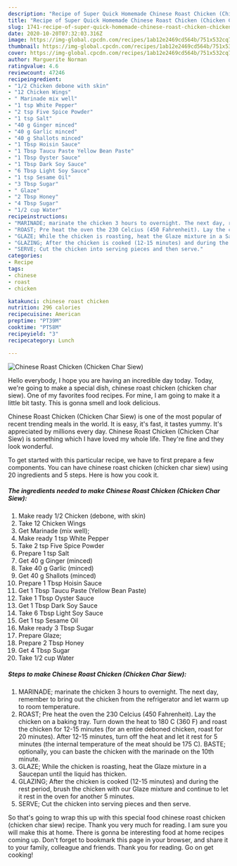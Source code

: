 ```yaml
---
description: "Recipe of Super Quick Homemade Chinese Roast Chicken (Chicken Char Siew)"
title: "Recipe of Super Quick Homemade Chinese Roast Chicken (Chicken Char Siew)"
slug: 1741-recipe-of-super-quick-homemade-chinese-roast-chicken-chicken-char-siew
date: 2020-10-20T07:32:03.316Z
image: https://img-global.cpcdn.com/recipes/1ab12e2469cd564b/751x532cq70/chinese-roast-chicken-chicken-char-siew-recipe-main-photo.jpg
thumbnail: https://img-global.cpcdn.com/recipes/1ab12e2469cd564b/751x532cq70/chinese-roast-chicken-chicken-char-siew-recipe-main-photo.jpg
cover: https://img-global.cpcdn.com/recipes/1ab12e2469cd564b/751x532cq70/chinese-roast-chicken-chicken-char-siew-recipe-main-photo.jpg
author: Marguerite Norman
ratingvalue: 4.6
reviewcount: 47246
recipeingredient:
- "1/2 Chicken debone with skin"
- "12 Chicken Wings"
- " Marinade mix well"
- "1 tsp White Pepper"
- "2 tsp Five Spice Powder"
- "1 tsp Salt"
- "40 g Ginger minced"
- "40 g Garlic minced"
- "40 g Shallots minced"
- "1 Tbsp Hoisin Sauce"
- "1 Tbsp Taucu Paste Yellow Bean Paste"
- "1 Tbsp Oyster Sauce"
- "1 Tbsp Dark Soy Sauce"
- "6 Tbsp Light Soy Sauce"
- "1 tsp Sesame Oil"
- "3 Tbsp Sugar"
- " Glaze"
- "2 Tbsp Honey"
- "4 Tbsp Sugar"
- "1/2 cup Water"
recipeinstructions:
- "MARINADE; marinate the chicken 3 hours to overnight. The next day, remember to bring out the chicken from the refrigerator and let warm up to room temperature."
- "ROAST; Pre heat the oven the 230 Celcius (450 Fahrenheit). Lay the chicken on a baking tray. Turn down the heat to 180 C (360 F) and roast the chicken for 12-15 minutes (for an entire deboned chicken, roast for 20 minutes). After 12-15 minutes, turn off the heat and let it rest for 5 minutes (the internal temperature of the meat should be 175 C). BASTE; optionally, you can baste the chicken with the marinade on the 10th minute."
- "GLAZE; While the chicken is roasting, heat the Glaze mixture in a Saucepan until the liquid has thicken."
- "GLAZING; After the chicken is cooked (12-15 minutes) and during the rest period, brush the chicken with our Glaze mixture and continue to let it rest in the oven for another 5 minutes."
- "SERVE; Cut the chicken into serving pieces and then serve."
categories:
- Recipe
tags:
- chinese
- roast
- chicken

katakunci: chinese roast chicken 
nutrition: 296 calories
recipecuisine: American
preptime: "PT39M"
cooktime: "PT58M"
recipeyield: "3"
recipecategory: Lunch

---
```



![Chinese Roast Chicken (Chicken Char Siew)](https://img-global.cpcdn.com/recipes/1ab12e2469cd564b/751x532cq70/chinese-roast-chicken-chicken-char-siew-recipe-main-photo.jpg)

Hello everybody, I hope you are having an incredible day today. Today, we're going to make a special dish, chinese roast chicken (chicken char siew). One of my favorites food recipes. For mine, I am going to make it a little bit tasty. This is gonna smell and look delicious.



Chinese Roast Chicken (Chicken Char Siew) is one of the most popular of recent trending meals in the world. It is easy, it's fast, it tastes yummy. It's appreciated by millions every day. Chinese Roast Chicken (Chicken Char Siew) is something which I have loved my whole life. They're fine and they look wonderful.


To get started with this particular recipe, we have to first prepare a few components. You can have chinese roast chicken (chicken char siew) using 20 ingredients and 5 steps. Here is how you cook it.

<!--inarticleads1-->

##### The ingredients needed to make Chinese Roast Chicken (Chicken Char Siew):

1. Make ready 1/2 Chicken (debone, with skin)
1. Take 12 Chicken Wings
1. Get  Marinade (mix well);
1. Make ready 1 tsp White Pepper
1. Take 2 tsp Five Spice Powder
1. Prepare 1 tsp Salt
1. Get 40 g Ginger (minced)
1. Take 40 g Garlic (minced)
1. Get 40 g Shallots (minced)
1. Prepare 1 Tbsp Hoisin Sauce
1. Get 1 Tbsp Taucu Paste (Yellow Bean Paste)
1. Take 1 Tbsp Oyster Sauce
1. Get 1 Tbsp Dark Soy Sauce
1. Take 6 Tbsp Light Soy Sauce
1. Get 1 tsp Sesame Oil
1. Make ready 3 Tbsp Sugar
1. Prepare  Glaze;
1. Prepare 2 Tbsp Honey
1. Get 4 Tbsp Sugar
1. Take 1/2 cup Water




<!--inarticleads2-->

##### Steps to make Chinese Roast Chicken (Chicken Char Siew):

1. MARINADE; marinate the chicken 3 hours to overnight. The next day, remember to bring out the chicken from the refrigerator and let warm up to room temperature.
1. ROAST; Pre heat the oven the 230 Celcius (450 Fahrenheit). Lay the chicken on a baking tray. Turn down the heat to 180 C (360 F) and roast the chicken for 12-15 minutes (for an entire deboned chicken, roast for 20 minutes). After 12-15 minutes, turn off the heat and let it rest for 5 minutes (the internal temperature of the meat should be 175 C). BASTE; optionally, you can baste the chicken with the marinade on the 10th minute.
1. GLAZE; While the chicken is roasting, heat the Glaze mixture in a Saucepan until the liquid has thicken.
1. GLAZING; After the chicken is cooked (12-15 minutes) and during the rest period, brush the chicken with our Glaze mixture and continue to let it rest in the oven for another 5 minutes.
1. SERVE; Cut the chicken into serving pieces and then serve.




So that's going to wrap this up with this special food chinese roast chicken (chicken char siew) recipe. Thank you very much for reading. I am sure you will make this at home. There is gonna be interesting food at home recipes coming up. Don't forget to bookmark this page in your browser, and share it to your family, colleague and friends. Thank you for reading. Go on get cooking!
